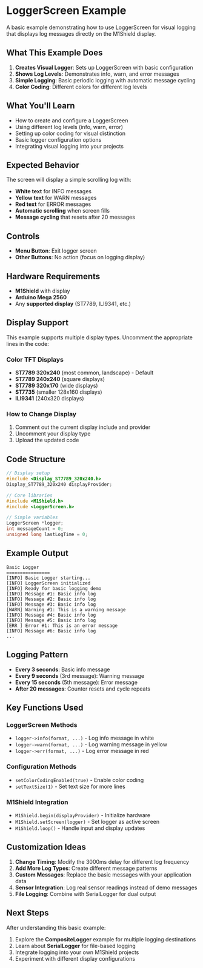 # LoggerScreen Example

A basic example demonstrating how to use LoggerScreen for visual logging that displays log messages directly on the M1Shield display.

## What This Example Does

1. **Creates Visual Logger**: Sets up LoggerScreen with basic configuration
2. **Shows Log Levels**: Demonstrates info, warn, and error messages
3. **Simple Logging**: Basic periodic logging with automatic message cycling
4. **Color Coding**: Different colors for different log levels

## What You'll Learn

- How to create and configure a LoggerScreen
- Using different log levels (info, warn, error)
- Setting up color coding for visual distinction
- Basic logger configuration options
- Integrating visual logging into your projects

## Expected Behavior

The screen will display a simple scrolling log with:

- **White text** for INFO messages
- **Yellow text** for WARN messages
- **Red text** for ERROR messages
- **Automatic scrolling** when screen fills
- **Message cycling** that resets after 20 messages

## Controls

- **Menu Button**: Exit logger screen
- **Other Buttons**: No action (focus on logging display)

## Hardware Requirements

- **M1Shield** with display
- **Arduino Mega 2560**
- Any **supported display** (ST7789, ILI9341, etc.)

## Display Support

This example supports multiple display types. Uncomment the appropriate lines in the code:

### Color TFT Displays

- **ST7789 320x240** (most common, landscape) - Default
- **ST7789 240x240** (square displays)
- **ST7789 320x170** (wide displays)
- **ST7735** (smaller 128x160 displays)
- **ILI9341** (240x320 displays)

### How to Change Display

1. Comment out the current display include and provider
2. Uncomment your display type
3. Upload the updated code

## Code Structure

```cpp
// Display setup
#include <Display_ST7789_320x240.h>
Display_ST7789_320x240 displayProvider;

// Core libraries
#include <M1Shield.h>
#include <LoggerScreen.h>

// Simple variables
LoggerScreen *logger;
int messageCount = 0;
unsigned long lastLogTime = 0;
```

## Example Output

```
Basic Logger
================
[INFO] Basic Logger starting...
[INFO] LoggerScreen initialized
[INFO] Ready for basic logging demo
[INFO] Message #1: Basic info log
[INFO] Message #2: Basic info log
[INFO] Message #3: Basic info log
[WARN] Warning #1: This is a warning message
[INFO] Message #4: Basic info log
[INFO] Message #5: Basic info log
[ERR ] Error #1: This is an error message
[INFO] Message #6: Basic info log
...
```

## Logging Pattern

- **Every 3 seconds**: Basic info message
- **Every 9 seconds** (3rd message): Warning message
- **Every 15 seconds** (5th message): Error message
- **After 20 messages**: Counter resets and cycle repeats

## Key Functions Used

### LoggerScreen Methods

- `logger->info(format, ...)` - Log info message in white
- `logger->warn(format, ...)` - Log warning message in yellow
- `logger->err(format, ...)` - Log error message in red

### Configuration Methods

- `setColorCodingEnabled(true)` - Enable color coding
- `setTextSize(1)` - Set text size for more lines

### M1Shield Integration

- `M1Shield.begin(displayProvider)` - Initialize hardware
- `M1Shield.setScreen(logger)` - Set logger as active screen
- `M1Shield.loop()` - Handle input and display updates

## Customization Ideas

1. **Change Timing**: Modify the 3000ms delay for different log frequency
2. **Add More Log Types**: Create different message patterns
3. **Custom Messages**: Replace the basic messages with your application data
4. **Sensor Integration**: Log real sensor readings instead of demo messages
5. **File Logging**: Combine with SerialLogger for dual output

## Next Steps

After understanding this basic example:

1. Explore the **CompositeLogger** example for multiple logging destinations
2. Learn about **SerialLogger** for file-based logging
3. Integrate logging into your own M1Shield projects
4. Experiment with different display configurations
